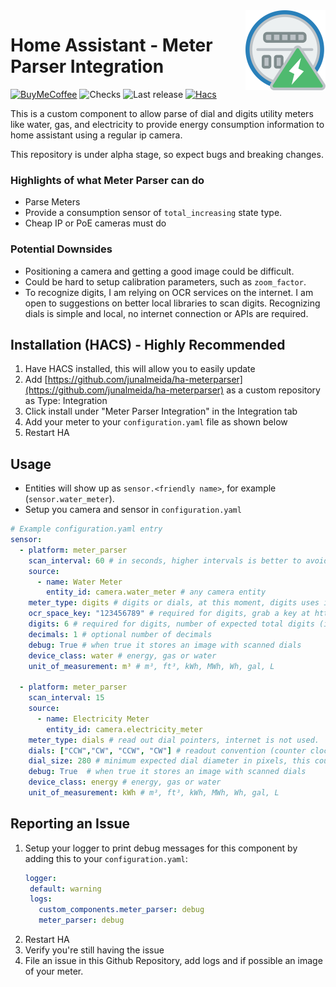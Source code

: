 <img src="docs/electric-meter.png" align="right" width="128" />  

# Home Assistant - Meter Parser Integration
[![BuyMeCoffee][buymecoffeebadge]][buymecoffee] ![Checks][checksbadge]
![Last release][releasebadge] [![Hacs][hacsbadge]][hacs]

This is a custom component to allow parse of dial and digits utility meters like water, gas, and electricity to provide energy consumption information to home assistant using a regular ip camera.

This repository is under alpha stage, so expect bugs and breaking changes.

### Highlights of what **Meter Parser** can do

* Parse Meters
* Provide a consumption sensor of `total_increasing` state type.
* Cheap IP or PoE cameras must do

### Potential Downsides

* Positioning a camera and getting a good image could be difficult.
* Could be hard to setup calibration parameters, such as `zoom_factor`.
* To recognize digits, I am relying on OCR services on the internet. I am open to 
suggestions on better local libraries to scan digits. Recognizing dials is simple and local,
no internet connection or APIs are required.

## Installation (HACS) - Highly Recommended

1. Have HACS installed, this will allow you to easily update
2. Add [https://github.com/junalmeida/ha-meterparser](https://github.com/junalmeida/ha-meterparser) as a custom
   repository as Type: Integration
3. Click install under "Meter Parser Integration" in the Integration tab
4. Add your meter to your `configuration.yaml` file as shown below
5. Restart HA


## Usage

* Entities will show up as `sensor.<friendly name>`, for example (`sensor.water_meter`).
* Setup you camera and sensor in `configuration.yaml`
```yaml
# Example configuration.yaml entry
sensor:
  - platform: meter_parser
    scan_interval: 60 # in seconds, higher intervals is better to avoid rate limits
    source:
      - name: Water Meter
        entity_id: camera.water_meter # any camera entity
    meter_type: digits # digits or dials, at this moment, digits uses internet to ocr.
    ocr_space_key: "123456789" # required for digits, grab a key at https://ocr.space/ (watch for rate limits)
    digits: 6 # required for digits, number of expected total digits (including decimals)
    decimals: 1 # optional number of decimals
    debug: True # when true it stores an image with scanned dials
    device_class: water # energy, gas or water
    unit_of_measurement: m³ # m³, ft³, kWh, MWh, Wh, gal, L

  - platform: meter_parser
    scan_interval: 15
    source:
      - name: Electricity Meter
        entity_id: camera.electricity_meter
    meter_type: dials # read out dial pointers, internet is not used.
    dials: ["CCW","CW", "CCW", "CW"] # readout convention (counter clockwise, clockwise)
    dial_size: 280 # minimum expected dial diameter in pixels, this could be hard to figure out, so position your camera, and access with VLC to check the diameter of each dial, then set a minimum with an error margin. 
    debug: True  # when true it stores an image with scanned dials
    device_class: energy # energy, gas or water
    unit_of_measurement: kWh # m³, ft³, kWh, MWh, Wh, gal, L
``` 

## Reporting an Issue

1. Setup your logger to print debug messages for this component by adding this to your `configuration.yaml`:
    ```yaml
    logger:
     default: warning
     logs:
       custom_components.meter_parser: debug
       meter_parser: debug
    ```
2. Restart HA
3. Verify you're still having the issue
4. File an issue in this Github Repository, add logs and if possible an image of your meter.




[^1]: Icons made by [Smashicons][iconcredit] from [flaticon.com][iconcreditsite]

[iconcredit]: https://www.flaticon.com/authors/smashicons
[iconcreditsite]: https://www.flaticon.com/
[buymecoffee]: https://www.buymeacoffee.com/junalmeida
[buymecoffeebadge]: https://img.shields.io/badge/buy%20me%20a%20coffee-donate-orange?style=plastic&logo=buymeacoffee
[checksbadge]:https://img.shields.io/github/checks-status/junalmeida/ha-meterparser/master?style=plastic
[releasebadge]:https://img.shields.io/github/v/release/junalmeida/ha-meterparser?style=plastic&display_name=tag&include_prereleases
[hacs]:https://github.com/hacs/integration
[hacsbadge]:https://img.shields.io/badge/HACS-Custom-41BDF5.svg?style=plastic